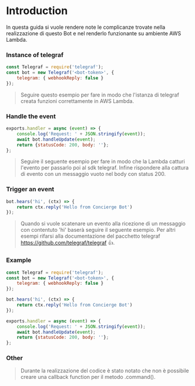 # Introduction
In questa guida si vuole rendere note le complicanze trovate nella realizzazione di questo Bot e nel renderlo funzionante su ambiente AWS Lambda.

### Instance of telegraf
```js
const Telegraf = require('telegraf');
const bot = new Telegraf('<bot-token>', {
    telegram: { webhookReply: false }
});
```
> Seguire questo esempio per fare in modo che l'istanza di telegraf creata funzioni correttamente in AWS Lambda.

### Handle the event
```js
exports.handler = async (event) => {
    console.log('Request: ' + JSON.stringify(event));
    await bot.handleUpdate(event);
    return {statusCode: 200, body: ''};
};
```
> Seguire il seguente esempio per fare in modo che la Lambda catturi l'evento per passarlo poi al sdk telegraf. Infine rispondere alla cattura di evento con un messaggio vuoto nel body con status 200.

### Trigger an event
```js
bot.hears('hi', (ctx) => {
    return ctx.reply('Hello from Concierge Bot')
});
```
> Quando si vuole scatenare un evento alla ricezione di un messaggio con contentuto 'hi' baserà seguire il seguente esempio. 
> Per altri esempi rifarsi alla documentazione del pacchetto telegraf https://github.com/telegraf/telegraf :+1:.

### Example 
```js
const Telegraf = require('telegraf');
const bot = new Telegraf('<bot-token>', {
    telegram: { webhookReply: false }
});

bot.hears('hi', (ctx) => {
    return ctx.reply('Hello from Concierge Bot')
});

exports.handler = async (event) => {
    console.log('Request: ' + JSON.stringify(event));
    await bot.handleUpdate(event);
    return {statusCode: 200, body: ''};
};
```

### Other
> Durante la realizzazione del codice è stato notato che non è possibile creare una callback function per il metodo .command().